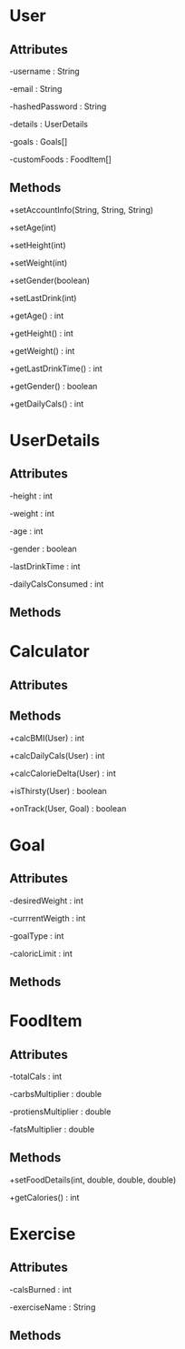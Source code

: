 User
====

Attributes
----------
-username : String

-email : String

-hashedPassword : String

-details : UserDetails

-goals : Goals[]

-customFoods : FoodItem[]


Methods
-------
+setAccountInfo(String, String, String)

+setAge(int)

+setHeight(int)

+setWeight(int)

+setGender(boolean)

+setLastDrink(int)

+getAge() : int

+getHeight() : int

+getWeight() : int

+getLastDrinkTime() : int

+getGender() : boolean

+getDailyCals() : int


UserDetails
===========

Attributes
----------
-height : int

-weight : int 

-age : int

-gender : boolean

-lastDrinkTime : int

-dailyCalsConsumed : int


Methods
-------


Calculator
==========

Attributes
----------

Methods
-------
+calcBMI(User) : int

+calcDailyCals(User) : int

+calcCalorieDelta(User) : int

+isThirsty(User) : boolean

+onTrack(User, Goal) : boolean


Goal
====

Attributes
----------
-desiredWeight : int

-currrentWeigth : int

-goalType : int

-caloricLimit : int


Methods
-------


FoodItem
========

Attributes
----------
-totalCals : int

-carbsMultiplier : double

-protiensMultiplier : double

-fatsMultiplier : double


Methods
-------
+setFoodDetails(int, double, double, double)

+getCalories() : int


Exercise
========

Attributes
----------
-calsBurned : int

-exerciseName : String

Methods
-------



